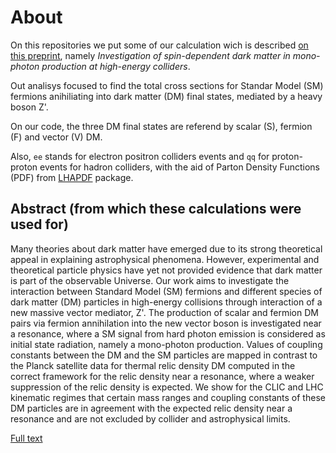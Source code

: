 # 

# About

On this repositories we put some of our calculation wich is described [on this preprint](https://arxiv.org/abs/2308.03680), namely _Investigation of spin-dependent dark matter in mono-photon production at high-energy colliders_.

Out analisys focused to find the total cross sections for Standar Model (SM) fermions anihiliating into dark matter (DM) final states, mediated by a heavy boson Z'. 

On our code, the three DM final states are referend by scalar (S), fermion (F) and vector (V) DM. 

Also, `ee` stands for electron positron colliders events and `qq` for proton-proton events for hadron colliders, with the aid of Parton Density Functions (PDF) from [LHAPDF](!https://lhapdf.hepforge.org/) package.

## Abstract (from which these calculations were used for)

Many theories about dark matter have emerged due to its strong theoretical appeal in explaining astrophysical phenomena. However, experimental and theoretical particle physics have yet not provided evidence that dark matter is part of the observable Universe. Our work aims to investigate the interaction between Standard Model (SM) fermions and different species of dark matter (DM) particles in high-energy collisions through interaction of a new massive vector mediator, Z'. The production of scalar and fermion DM pairs via fermion annihilation into the new vector boson is investigated near a resonance, where a SM signal from hard photon emission is considered as initial state radiation, namely a mono-photon production. Values of coupling constants between the DM and the SM particles are mapped in contrast to the Planck satellite data for thermal relic density DM computed in the correct framework for the relic density near a resonance, where a weaker suppression of the relic density is expected. We show for the CLIC and LHC kinematic regimes that certain mass ranges and coupling constants of these DM particles are in agreement with the expected relic density near a resonance and are not excluded by collider and astrophysical limits.

[Full text](https://arxiv.org/abs/2308.03680)